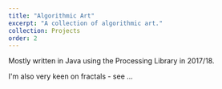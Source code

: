 ```yaml
---
title: "Algorithmic Art"
excerpt: "A collection of algorithmic art."
collection: Projects
order: 2
---
```


Mostly written in Java using the Processing Library in 2017/18.

I'm also very keen on fractals - see ...